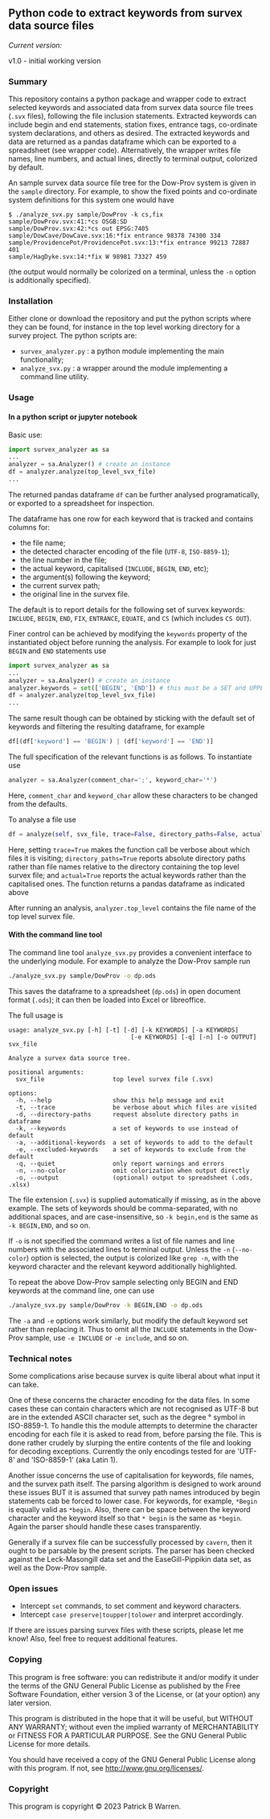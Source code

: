 ## Python code to extract keywords from survex data source files

_Current version:_

v1.0 - initial working version

### Summary

This repository contains a python package and wrapper code to extract
selected keywords and associated data from survex data source file
trees (`.svx` files), following the file inclusion statements.
Extracted keywords can include begin and end statements, station
fixes, entrance tags, co-ordinate system declarations, and others as
desired.  The extracted keywords and data are returned as a pandas
dataframe which can be exported to a spreadsheet (see wrapper code).
Alternatively, the wrapper writes file names, line numbers, and
actual lines, directly to terminal output, colorized by default.

An sample survex data source file tree for the Dow-Prov system is
given in the `sample` directory.  For example, to show the fixed
points and co-ordinate system definitions for this system one would have
```
$ ./analyze_svx.py sample/DowProv -k cs,fix
sample/DowProv.svx:41:*cs OSGB:SD
sample/DowProv.svx:42:*cs out EPSG:7405
sample/DowCave/DowCave.svx:16:*fix entrance 98378 74300 334
sample/ProvidencePot/ProvidencePot.svx:13:*fix entrance 99213 72887 401
sample/HagDyke.svx:14:*fix W 98981 73327 459
```
(the output would normally be colorized on a terminal, unless the
`-n` option is additionally specified).

### Installation

Either clone or download the repository and put the python scripts
where they can be found, for instance in the top level working
directory for a survey project. The python scripts are:

* `survex_analyzer.py` : a python module implementing the main functionality;
* `analyze_svx.py` : a wrapper around the module implementing a command line utility.

### Usage

#### In a python script or jupyter notebook

Basic use:
```python
import survex_analyzer as sa
...
analyzer = sa.Analyzer() # create an instance
df = analyzer.analyze(top_level_svx_file)
...
```
The returned pandas dataframe `df` can be further analysed programatically,
or exported to a spreadsheet for inspection.

The dataframe has one row for each keyword that is tracked and contains columns for:

* the file name;
* the detected character encoding of the file (`UTF-8`, `ISO-8859-1`);
* the line number in the file;
* the actual keyword, capitalised (`INCLUDE`, `BEGIN`, `END`, etc);
* the argument(s) following the keyword;
* the current survex path;
* the original line in the survex file.

The default is to report details for the following set of
survex keywords: `INCLUDE`, `BEGIN`, `END`, `FIX`,
`ENTRANCE`, `EQUATE`, and `CS` (which includes `CS OUT`). 

Finer control can be achieved by modifying the `keywords`
property of the instantiated object before running the analysis.  For
example to look for just `BEGIN` and `END` statements use
```python
import survex_analyzer as sa
...
analyzer = sa.Analyzer() # create an instance
analyzer.keywords = set(['BEGIN', 'END']) # this must be a SET and UPPERCASE
df = analyzer.analyze(top_level_svx_file)
...
```
The same result though can be obtained by sticking with the default
set of keywords and filtering the resulting dataframe, for example
```python
df[(df['keyword'] == 'BEGIN') | (df['keyword'] == 'END')]
```

The full specification of the relevant functions is as follows.  To
instantiate use

```python
analyzer = sa.Analyzer(comment_char=';', keyword_char='*')
```
Here, `comment_char` and `keyword_char` allow these characters to be
changed from the defaults.

To analyse a file use
```python
df = analyze(self, svx_file, trace=False, directory_paths=False, actual=False)
```
Here, setting `trace=True` makes the function call be verbose about
which files it is visiting; `directory_paths=True` reports absolute
directory paths rather than file names relative to the directory
containing the top level survex file; and `actual=True` reports the
actual keywords rather than the capitalised ones.  The function
returns a pandas dataframe as indicated above

After running an analysis, `analyzer.top_level` contains the file name
of the top level survex file.

#### With the command line tool

The command line tool `analyze_svx.py` provides a convenient interface
to the underlying module.  For example to analyze the Dow-Prov sample
run
```bash
./analyze_svx.py sample/DowProv -o dp.ods
```
This saves the dataframe to a spreadsheet (`dp.ods`) in open document format
(`.ods`); it can then be loaded into Excel or libreoffice.

The full usage is

```
usage: analyze_svx.py [-h] [-t] [-d] [-k KEYWORDS] [-a KEYWORDS]
                                  [-e KEYWORDS] [-q] [-n] [-o OUTPUT] svx_file

Analyze a survex data source tree.

positional arguments:
  svx_file                   top level survex file (.svx)

options:
  -h, --help                 show this help message and exit
  -t, --trace                be verbose about which files are visited
  -d, --directory-paths      request absolute directory paths in dataframe
  -k, --keywords             a set of keywords to use instead of default
  -a, --additional-keywords  a set of keywords to add to the default
  -e, --excluded-keywords    a set of keywords to exclude from the default
  -q, --quiet                only report warnings and errors
  -n, --no-color             omit colorization when output directly
  -o, --output               (optional) output to spreadsheet (.ods, .xlsx)
```
The file extension (`.svx`) is supplied automatically if missing, as
in the above example.  The sets of keywords should be comma-separated,
with no additional spaces, and are case-insensitive, so `-k begin,end`
is the same as `-k BEGIN,END`, and so on.

If `-o` is not specified the command writes a list of file names and
line numbers with the associated lines to terminal output.  Unless the
`-n` (`--no-color`) option is selected, the output is colorized like
`grep -n`, with the keyword character and the relevant keyword
additionally highlighted.

To repeat the above Dow-Prov sample selecting only BEGIN and END keywords at
the command line, one can use
```bash
./analyze_svx.py sample/DowProv -k BEGIN,END -o dp.ods
```
The `-a` and `-e` options work similarly,
but modify the default keyword set rather than replacing it.  Thus to
omit all the `INCLUDE` statements in the Dow-Prov sample, use `-e INCLUDE` or `-e
include`, and so on.

### Technical notes

Some complications arise because survex is quite liberal about what
input it can take.

One of these concerns the character encoding for the data files.  In
some cases these can contain characters which are not recognised as
UTF-8 but are in the extended ASCII character set, such as
the degree &deg; symbol in ISO-8859-1.  To handle this the module
attempts to determine the character encoding for each file it is asked
to read from, before parsing the file.  This is done rather crudely by
slurping the entire contents of the file and looking for decoding
exceptions.  Currently the only encodings tested for are 'UTF-8' and
'ISO-8859-1' (aka Latin 1).

Another issue concerns the use of capitalisation for keywords, file
names, and the survex path itself.  The parsing algorithm is designed
to work around these issues BUT it is assumed that survey path names
introduced by begin statements cab be forced to lower case.  For
keywords, for example, `*Begin` is equally valid as `*begin`. Also,
there can be space between the keyword character and the keyword
itself so that `* begin` is the same as `*begin`.  Again the parser
should handle these cases transparently.

Generally if a survex file can be successfully processed by `cavern`,
then it ought to be parsable by the present scripts.  The parser has
been checked against the Leck-Masongill data set and the
EaseGill-Pippikin data set, as well as the Dow-Prov sample.

### Open issues

* Intercept `set` commands, to set comment and keyword characters.
* Intercept `case preserve|toupper|tolower` and interpret accordingly.

If there are issues parsing survex files with these scripts, please
let me know!  Also, feel free to request additional features.

### Copying

This program is free software: you can redistribute it and/or modify
it under the terms of the GNU General Public License as published by
the Free Software Foundation, either version 3 of the License, or
(at your option) any later version.

This program is distributed in the hope that it will be useful, but
WITHOUT ANY WARRANTY; without even the implied warranty of
MERCHANTABILITY or FITNESS FOR A PARTICULAR PURPOSE.  See the GNU
General Public License for more details.

You should have received a copy of the GNU General Public License
along with this program.  If not, see
<http://www.gnu.org/licenses/>.

### Copyright

This program is copyright &copy; 2023 Patrick B Warren.  
